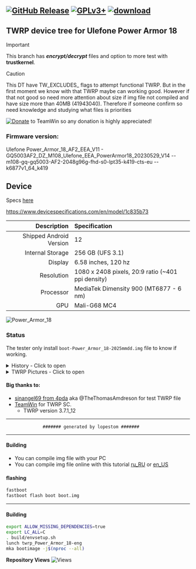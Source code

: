 [![GitHub Release](https://img.shields.io/github/release/lopestom/twrp_device_ulefone_Power_Armor_18.svg?logo=github)](https://github.com/lopestom/twrp_device_ulefone_Power_Armor_18/releases/tag/12856591058) [![GPLv3+](https://img.shields.io/badge/license-GPLv3+-red.svg)](https://www.gnu.org/licenses/gpl-3.0.html) [![download](https://img.shields.io/github/downloads/lopestom/twrp_device_ulefone_Power_Armor_18/total)](https://github.com/lopestom/twrp_device_ulefone_Power_Armor_18/releases/download/12856591058/boot-Power_Armor_18-20250119.img)
--------------------------------------------------------
## TWRP device tree for Ulefone Power Armor 18

> [!IMPORTANT]
> This branch has ***encrypt/decrypt*** files and option to more test with **trustkernel**.

> [!CAUTION]
> This DT have TW_EXCLUDES_ flags to attempt functional TWRP. But in the first moment we know with that TWRP maybe can working good.
> However if that not good so need more attention about size if img file not compiled and have size more than 40MB (41943040). Therefore if someone confirm so need knowledge and studying what files is priorities

[![Donate](https://img.shields.io/badge/Donate-PayPal-blue.svg)](https://www.paypal.com/donate?token=Cxr1xP4Yr_XgV2E5lpC6Oo4qvbqmPiS3TgR6aiMEnQUgxr_nP242Z6zMqzeluThwaikNL-FXe8RnA1pT) to TeamWin so any donation is highly appreciated!

### Firmware version:

Ulefone Power_Armor_18_AF2_EEA_V11 - GQ5003AF2_DZ_M108_Ulefone_EEA_PowerArmor18_20230529_V14 -- m108-gq-gq5003-AF2-2048g96g-fhd-s0-lpt35-k419-cts-eu -- k6877v1_64_k419

## Device

Specs [here](https://www.gsmarena.com/ulefone_power_armor_18-12081.php)

https://www.devicespecifications.com/en/model/1c835b73

Description | Specification
-------:|:-------------------------
Shipped Android Version | 12
Internal Storage | 256 GB (UFS 3.1)
Display | 6.58 inches, 120 hz
Resolution | 1080 x 2408 pixels, 20:9 ratio (~401 ppi density)
Processor | MediaTek Dimensity 900 (MT6877 - 6 nm)
GPU | Mali-G68 MC4

![Power_Armor_18](https://fdn2.gsmarena.com/vv/pics/ulefone/ulefone-armor-18-1.jpg)

### Status

The tester only install `boot-Power_Armor_18-2025mmdd.img` file to know if working.
<details><summary>History - Click to open</summary>
<p>
Some tests was made:

### First img Test

* Initial DT: 2025-06-26 update in 2025-06-29
  
   Compiled img file 2025mmdd and tested in 2025mmdd

- MT6977 - A12
  - Status: booted??
  - [ ] booted

   - boot-Power_Armor_18-2025mmdd.img => Working?? Not working?
  - [ ] Working
  - [ ] CPU/temperature correct
  - [ ] Vibrator module - not work - not need

</p>
</details>

<details><summary>TWRP Pictures - Click to open</summary>
<p>

![1_resized](https://github.com/)
</p>
</details>

#### Big thanks to:

- [sinangel69 from 4pda](https://4pda.to/forum/index.php?showuser=4083705) aka @TheThomasAmdreson for test TWRP file
- [TeamWin](https://github.com/TeamWin) for TWRP SC.
  * TWRP version 3.7.1_12

-----

                  ####### generated by lopestom #######
-----

#### Building
* You can compile img file with your PC
* You can compile img file online with this tutorial [ru_RU](https://4pda.to/forum/index.php?showtopic=636604&view=findpost&p=111310450) or [en_US](https://gist.github.com/lopestom/d85ce99bb244d308c5e681db31018626)

#### flashing

```bash
fastboot
fastboot flash boot boot.img
```

-----
#### Building

```bash
export ALLOW_MISSING_DEPENDENCIES=true
export LC_ALL=C
. build/envsetup.sh
lunch twrp_Power_Armor_18-eng
mka bootimage -j$(nproc --all)
```

**Repository Views** ![Views](https://profile-counter.glitch.me/twrp_device_ulefone_Power_Armor_18/count.svg)
